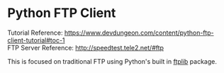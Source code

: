 # Python FTP Client

Tutorial Reference: https://www.devdungeon.com/content/python-ftp-client-tutorial#toc-1  
FTP Server Reference: http://speedtest.tele2.net/#ftp

This is focused on traditional FTP using Python's built in [ftplib](https://docs.python.org/3/library/ftplib.html) package.
